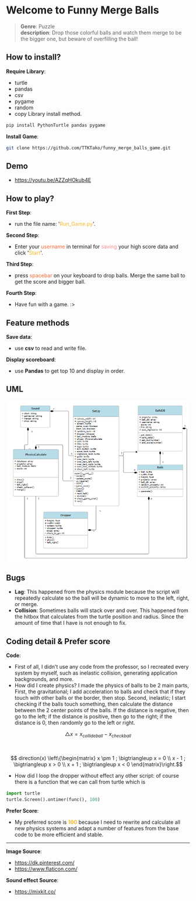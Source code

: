 # Welcome to Funny Merge Balls
> **Genre**: Puzzle\
> **description**: Drop those colorful balls and watch them merge to be the bigger one, but beware of overfilling the ball!


## How to install?

**Require Library**:
- turtle
- pandas
- csv
- pygame
- random
- copy
Library install method.
```bash
pip install PythonTurtle pandas pygame
```

**Install Game**:
```bash
git clone https://github.com/TTKTako/funny_merge_balls_game.git
```


## Demo
- https://youtu.be/AZZqHOkub4E


## How to play?

**First Step**:
- run the file name: '<font color="#fab727">Run_Game.py</font>'.

**Second Step**:
- Enter your <font color="#fb683b">username</font> in terminal for <font color="#fe8e8e">saving</font> your high score data and click '<font color="#fab727">Start</font>'.

**Third Step**:
- press <font color="#fb683b">spacebar</font> on your keyboard to drop balls. Merge the same ball to get the score and bigger ball.

**Fourth Step**:
- Have fun with a game. :>


## Feature methods

**Save data**:
- use **csv** to read and write file.

**Display scoreboard**:
- use **Pandas** to get top 10 and display in order.


## UML
![UML plan](https://github.com/TTKTako/funny_merge_balls_game/blob/main/project_UML.png)


## Bugs
- **Lag**: This happened from the physics module because the script will repeatedly calculate so the ball will be dynamic to move to the left, right, or merge.
- **Collision**: Sometimes balls will stack over and over. This happened from the hitbox that calculates from the turtle position and radius. Since the amount of time that I have is not enough to fix.


## Coding detail & Prefer score
**Code**:
- First of all, I didn't use any code from the professor, so I recreated every system by myself, such as inelastic collision, generating application backgrounds, and more.
- How did I create physics? I made the physics of balls to be 2 main parts, First, the gravitational; I add acceleration to balls and check that if they touch with other balls or the border, then stop. Second, inelastic; I start checking if the balls touch something, then calculate the distance between the 2 center points of the balls. If the distance is negative, then go to the left; if the distance is positive, then go to the right; if the distance is 0, then randomly go to the left or right.

```math
 \bigtriangleup x = x_{collideball} - x_{checkball}
```

<br>

```math
 direction(x) \left\{\begin{matrix} x \pm 1    ;    \bigtriangleup x = 0
 \\ x - 1    ;    \bigtriangleup x > 0
 \\ x + 1    ;    \bigtriangleup x < 0
\end{matrix}\right.
```

- How did I loop the dropper without effect any other script: of course there is a function that we can call from turtle which is

```py
import turtle
turtle.Screen().ontimer(func(), 100)
```

**Prefer Score**:
- My preferred score is <font color="#fab727">**100**</font> because I need to rewrite and calculate all new physics systems and adapt a number of features from the base code to be more efficient and stable.


---


**Image Source**:
- https://dk.pinterest.com/
- https://www.flaticon.com/

**Sound effect Source**:
- https://mixkit.co/